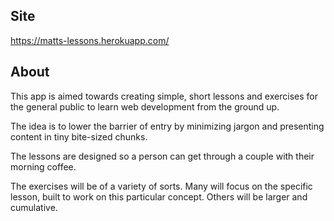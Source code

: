 ## Site

https://matts-lessons.herokuapp.com/

## About

This app is aimed towards creating simple, short lessons and exercises for the general public to learn web development from the ground up.

The idea is to lower the barrier of entry by minimizing jargon and presenting content in tiny bite-sized chunks.

The lessons are designed so a person can get through a couple with their morning coffee.

The exercises will be of a variety of sorts. Many will focus on the specific lesson, built to work on this particular concept. Others will be larger and cumulative. 
